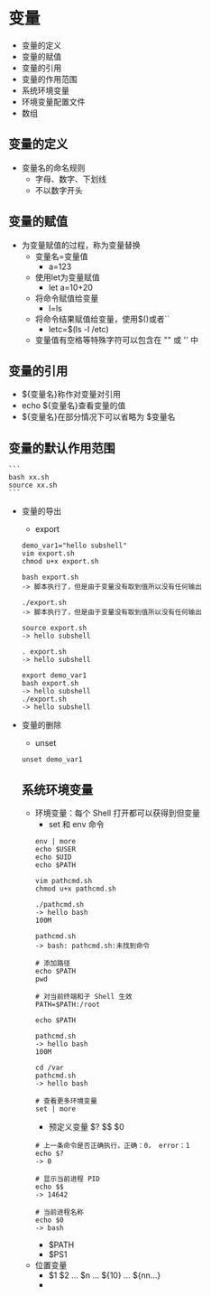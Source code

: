 # 变量
* 变量的定义
* 变量的赋值
* 变量的引用
* 变量的作用范围
* 系统环境变量
* 环境变量配置文件
* 数组

## 变量的定义
* 变量名的命名规则
  * 字母、数字、下划线
  * 不以数字开头

## 变量的赋值
* 为变量赋值的过程，称为变量替换
  * 变量名=变量值
    * a=123
  * 使用let为变量赋值
    * let a=10+20
  * 将命令赋值给变量
    * l=ls
  * 将命令结果赋值给变量，使用$()或者``
    * letc=$(ls -l /etc)
  * 变量值有空格等特殊字符可以包含在 "" 或 '' 中

## 变量的引用
* ${变量名}称作对变量对引用
* echo ${变量名}查看变量的值
* ${变量名}在部分情况下可以省略为 $变量名
  
## 变量的默认作用范围
    ```
    bash xx.sh
    source xx.sh
    ```
* 变量的导出
  * export
  ```
  demo_var1="hello subshell"
  vim export.sh
  chmod u+x export.sh

  bash export.sh
  -> 脚本执行了，但是由于变量没有取到值所以没有任何输出

  ./export.sh
  -> 脚本执行了，但是由于变量没有取到值所以没有任何输出

  source export.sh
  -> hello subshell

  . export.sh
  -> hello subshell

  export demo_var1
  bash export.sh
  -> hello subshell
  ./export.sh
  -> hello subshell
  ```
* 变量的删除
  * unset
  ```
  unset demo_var1
  ```

  ## 系统环境变量
  * 环境变量：每个 Shell 打开都可以获得到但变量
    * set 和 env 命令
    ```
    env | more
    echo $USER
    echo $UID
    echo $PATH

    vim pathcmd.sh
    chmod u+x pathcmd.sh

    ./pathcmd.sh
    -> hello bash
    100M

    pathcmd.sh
    -> bash: pathcmd.sh:未找到命令

    # 添加路径
    echo $PATH
    pwd

    # 对当前终端和子 Shell 生效
    PATH=$PATH:/root

    echo $PATH

    pathcmd.sh
    -> hello bash
    100M

    cd /var
    pathcmd.sh
    -> hello bash

    # 查看更多环境变量
    set | more
    ```
    * 预定义变量 $? $$ $0
    ```
    # 上一条命令是否正确执行，正确：0， error：1
    echo $?
    -> 0

    # 显示当前进程 PID
    echo $$
    -> 14642

    # 当前进程名称
    echo $0
    -> bash
    ```
    * $PATH
    * $PS1
  * 位置变量
    * $1 $2 ... $n ... ${10} ... ${nn...}
    * 
